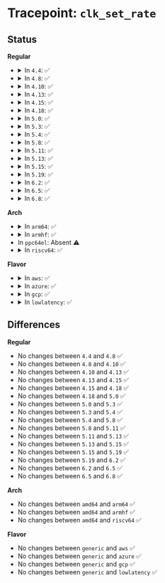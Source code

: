 # Tracepoint: <code>clk_set_rate</code>

## Status
<b>Regular</b>
<ul>
<li>
<details>
<summary>In <code>4.4</code>: ✅</summary>

Event:

```c
struct trace_event_raw_clk_rate {
    struct trace_entry ent;
    u32 __data_loc_name;
    long unsigned int rate;
    char __data[0];
};
```
Function:

```c
void trace_event_raw_event_clk_rate(void *__data, struct clk_core *core, long unsigned int rate);
```
</details>
</li>
<li>
<details>
<summary>In <code>4.8</code>: ✅</summary>

Event:

```c
struct trace_event_raw_clk_rate {
    struct trace_entry ent;
    u32 __data_loc_name;
    long unsigned int rate;
    char __data[0];
};
```
Function:

```c
void trace_event_raw_event_clk_rate(void *__data, struct clk_core *core, long unsigned int rate);
```
</details>
</li>
<li>
<details>
<summary>In <code>4.10</code>: ✅</summary>

Event:

```c
struct trace_event_raw_clk_rate {
    struct trace_entry ent;
    u32 __data_loc_name;
    long unsigned int rate;
    char __data[0];
};
```
Function:

```c
void trace_event_raw_event_clk_rate(void *__data, struct clk_core *core, long unsigned int rate);
```
</details>
</li>
<li>
<details>
<summary>In <code>4.13</code>: ✅</summary>

Event:

```c
struct trace_event_raw_clk_rate {
    struct trace_entry ent;
    u32 __data_loc_name;
    long unsigned int rate;
    char __data[0];
};
```
Function:

```c
void trace_event_raw_event_clk_rate(void *__data, struct clk_core *core, long unsigned int rate);
```
</details>
</li>
<li>
<details>
<summary>In <code>4.15</code>: ✅</summary>

Event:

```c
struct trace_event_raw_clk_rate {
    struct trace_entry ent;
    u32 __data_loc_name;
    long unsigned int rate;
    char __data[0];
};
```
Function:

```c
void trace_event_raw_event_clk_rate(void *__data, struct clk_core *core, long unsigned int rate);
```
</details>
</li>
<li>
<details>
<summary>In <code>4.18</code>: ✅</summary>

Event:

```c
struct trace_event_raw_clk_rate {
    struct trace_entry ent;
    u32 __data_loc_name;
    long unsigned int rate;
    char __data[0];
};
```
Function:

```c
void trace_event_raw_event_clk_rate(void *__data, struct clk_core *core, long unsigned int rate);
```
</details>
</li>
<li>
<details>
<summary>In <code>5.0</code>: ✅</summary>

Event:

```c
struct trace_event_raw_clk_rate {
    struct trace_entry ent;
    u32 __data_loc_name;
    long unsigned int rate;
    char __data[0];
};
```
Function:

```c
void trace_event_raw_event_clk_rate(void *__data, struct clk_core *core, long unsigned int rate);
```
</details>
</li>
<li>
<details>
<summary>In <code>5.3</code>: ✅</summary>

Event:

```c
struct trace_event_raw_clk_rate {
    struct trace_entry ent;
    u32 __data_loc_name;
    long unsigned int rate;
    char __data[0];
};
```
Function:

```c
void trace_event_raw_event_clk_rate(void *__data, struct clk_core *core, long unsigned int rate);
```
</details>
</li>
<li>
<details>
<summary>In <code>5.4</code>: ✅</summary>

Event:

```c
struct trace_event_raw_clk_rate {
    struct trace_entry ent;
    u32 __data_loc_name;
    long unsigned int rate;
    char __data[0];
};
```
Function:

```c
void trace_event_raw_event_clk_rate(void *__data, struct clk_core *core, long unsigned int rate);
```
</details>
</li>
<li>
<details>
<summary>In <code>5.8</code>: ✅</summary>

Event:

```c
struct trace_event_raw_clk_rate {
    struct trace_entry ent;
    u32 __data_loc_name;
    long unsigned int rate;
    char __data[0];
};
```
Function:

```c
void trace_event_raw_event_clk_rate(void *__data, struct clk_core *core, long unsigned int rate);
```
</details>
</li>
<li>
<details>
<summary>In <code>5.11</code>: ✅</summary>

Event:

```c
struct trace_event_raw_clk_rate {
    struct trace_entry ent;
    u32 __data_loc_name;
    long unsigned int rate;
    char __data[0];
};
```
Function:

```c
void trace_event_raw_event_clk_rate(void *__data, struct clk_core *core, long unsigned int rate);
```
</details>
</li>
<li>
<details>
<summary>In <code>5.13</code>: ✅</summary>

Event:

```c
struct trace_event_raw_clk_rate {
    struct trace_entry ent;
    u32 __data_loc_name;
    long unsigned int rate;
    char __data[0];
};
```
Function:

```c
void trace_event_raw_event_clk_rate(void *__data, struct clk_core *core, long unsigned int rate);
```
</details>
</li>
<li>
<details>
<summary>In <code>5.15</code>: ✅</summary>

Event:

```c
struct trace_event_raw_clk_rate {
    struct trace_entry ent;
    u32 __data_loc_name;
    long unsigned int rate;
    char __data[0];
};
```
Function:

```c
void trace_event_raw_event_clk_rate(void *__data, struct clk_core *core, long unsigned int rate);
```
</details>
</li>
<li>
<details>
<summary>In <code>5.19</code>: ✅</summary>

Event:

```c
struct trace_event_raw_clk_rate {
    struct trace_entry ent;
    u32 __data_loc_name;
    long unsigned int rate;
    char __data[0];
};
```
Function:

```c
void trace_event_raw_event_clk_rate(void *__data, struct clk_core *core, long unsigned int rate);
```
</details>
</li>
<li>
<details>
<summary>In <code>6.2</code>: ✅</summary>

Event:

```c
struct trace_event_raw_clk_rate {
    struct trace_entry ent;
    u32 __data_loc_name;
    long unsigned int rate;
    char __data[0];
};
```
Function:

```c
void trace_event_raw_event_clk_rate(void *__data, struct clk_core *core, long unsigned int rate);
```
</details>
</li>
<li>
<details>
<summary>In <code>6.5</code>: ✅</summary>

Event:

```c
struct trace_event_raw_clk_rate {
    struct trace_entry ent;
    u32 __data_loc_name;
    long unsigned int rate;
    char __data[0];
};
```
Function:

```c
void trace_event_raw_event_clk_rate(void *__data, struct clk_core *core, long unsigned int rate);
```
</details>
</li>
<li>
<details>
<summary>In <code>6.8</code>: ✅</summary>

Event:

```c
struct trace_event_raw_clk_rate {
    struct trace_entry ent;
    u32 __data_loc_name;
    long unsigned int rate;
    char __data[0];
};
```
Function:

```c
void trace_event_raw_event_clk_rate(void *__data, struct clk_core *core, long unsigned int rate);
```
</details>
</li>
</ul>
<b>Arch</b>
<ul>
<li>
<details>
<summary>In <code>arm64</code>: ✅</summary>

Event:

```c
struct trace_event_raw_clk_rate {
    struct trace_entry ent;
    u32 __data_loc_name;
    long unsigned int rate;
    char __data[0];
};
```
Function:

```c
void trace_event_raw_event_clk_rate(void *__data, struct clk_core *core, long unsigned int rate);
```
</details>
</li>
<li>
<details>
<summary>In <code>armhf</code>: ✅</summary>

Event:

```c
struct trace_event_raw_clk_rate {
    struct trace_entry ent;
    u32 __data_loc_name;
    long unsigned int rate;
    char __data[0];
};
```
Function:

```c
void trace_event_raw_event_clk_rate(void *__data, struct clk_core *core, long unsigned int rate);
```
</details>
</li>
<li>
In <code>ppc64el</code>: Absent ⚠️
</li>
<li>
<details>
<summary>In <code>riscv64</code>: ✅</summary>

Event:

```c
struct trace_event_raw_clk_rate {
    struct trace_entry ent;
    u32 __data_loc_name;
    long unsigned int rate;
    char __data[0];
};
```
Function:

```c
void trace_event_raw_event_clk_rate(void *__data, struct clk_core *core, long unsigned int rate);
```
</details>
</li>
</ul>
<b>Flavor</b>
<ul>
<li>
<details>
<summary>In <code>aws</code>: ✅</summary>

Event:

```c
struct trace_event_raw_clk_rate {
    struct trace_entry ent;
    u32 __data_loc_name;
    long unsigned int rate;
    char __data[0];
};
```
Function:

```c
void trace_event_raw_event_clk_rate(void *__data, struct clk_core *core, long unsigned int rate);
```
</details>
</li>
<li>
<details>
<summary>In <code>azure</code>: ✅</summary>

Event:

```c
struct trace_event_raw_clk_rate {
    struct trace_entry ent;
    u32 __data_loc_name;
    long unsigned int rate;
    char __data[0];
};
```
Function:

```c
void trace_event_raw_event_clk_rate(void *__data, struct clk_core *core, long unsigned int rate);
```
</details>
</li>
<li>
<details>
<summary>In <code>gcp</code>: ✅</summary>

Event:

```c
struct trace_event_raw_clk_rate {
    struct trace_entry ent;
    u32 __data_loc_name;
    long unsigned int rate;
    char __data[0];
};
```
Function:

```c
void trace_event_raw_event_clk_rate(void *__data, struct clk_core *core, long unsigned int rate);
```
</details>
</li>
<li>
<details>
<summary>In <code>lowlatency</code>: ✅</summary>

Event:

```c
struct trace_event_raw_clk_rate {
    struct trace_entry ent;
    u32 __data_loc_name;
    long unsigned int rate;
    char __data[0];
};
```
Function:

```c
void trace_event_raw_event_clk_rate(void *__data, struct clk_core *core, long unsigned int rate);
```
</details>
</li>
</ul>

## Differences
<b>Regular</b>
<ul>
<li>
No changes between <code>4.4</code> and <code>4.8</code> ✅
</li>
<li>
No changes between <code>4.8</code> and <code>4.10</code> ✅
</li>
<li>
No changes between <code>4.10</code> and <code>4.13</code> ✅
</li>
<li>
No changes between <code>4.13</code> and <code>4.15</code> ✅
</li>
<li>
No changes between <code>4.15</code> and <code>4.18</code> ✅
</li>
<li>
No changes between <code>4.18</code> and <code>5.0</code> ✅
</li>
<li>
No changes between <code>5.0</code> and <code>5.3</code> ✅
</li>
<li>
No changes between <code>5.3</code> and <code>5.4</code> ✅
</li>
<li>
No changes between <code>5.4</code> and <code>5.8</code> ✅
</li>
<li>
No changes between <code>5.8</code> and <code>5.11</code> ✅
</li>
<li>
No changes between <code>5.11</code> and <code>5.13</code> ✅
</li>
<li>
No changes between <code>5.13</code> and <code>5.15</code> ✅
</li>
<li>
No changes between <code>5.15</code> and <code>5.19</code> ✅
</li>
<li>
No changes between <code>5.19</code> and <code>6.2</code> ✅
</li>
<li>
No changes between <code>6.2</code> and <code>6.5</code> ✅
</li>
<li>
No changes between <code>6.5</code> and <code>6.8</code> ✅
</li>
</ul>
<b>Arch</b>
<ul>
<li>
No changes between <code>amd64</code> and <code>arm64</code> ✅
</li>
<li>
No changes between <code>amd64</code> and <code>armhf</code> ✅
</li>
<li>
No changes between <code>amd64</code> and <code>riscv64</code> ✅
</li>
</ul>
<b>Flavor</b>
<ul>
<li>
No changes between <code>generic</code> and <code>aws</code> ✅
</li>
<li>
No changes between <code>generic</code> and <code>azure</code> ✅
</li>
<li>
No changes between <code>generic</code> and <code>gcp</code> ✅
</li>
<li>
No changes between <code>generic</code> and <code>lowlatency</code> ✅
</li>
</ul>
